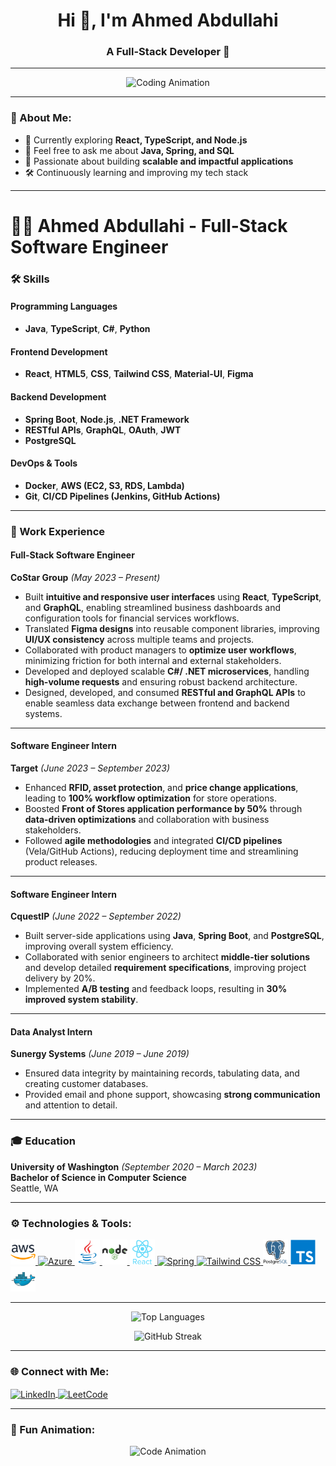 <h1 align="center">Hi 👋, I'm Ahmed Abdullahi</h1>
<h3 align="center">A Full-Stack Developer 🚀</h3>

---

<p align="center">
  <img src="https://media.giphy.com/media/L1R1tvI9svkIWwpVYr/giphy.gif" alt="Coding Animation" width="500"/>
</p>

---

### 🌟 About Me:
- 🌱 Currently exploring **React, TypeScript, and Node.js**  
- 💬 Feel free to ask me about **Java, Spring, and SQL**  
- 🎯 Passionate about building **scalable and impactful applications**  
- 🛠 Continuously learning and improving my tech stack  

---
# 👨‍💻 Ahmed Abdullahi - Full-Stack Software Engineer

### 🛠️ Skills

#### **Programming Languages**
- **Java**, **TypeScript**, **C#**, **Python**

#### **Frontend Development**
- **React**, **HTML5**, **CSS**, **Tailwind CSS**, **Material-UI**, **Figma**

#### **Backend Development**
- **Spring Boot**, **Node.js**, **.NET Framework**
- **RESTful APIs**, **GraphQL**, **OAuth**, **JWT**
- **PostgreSQL**

#### **DevOps & Tools**
- **Docker**, **AWS (EC2, S3, RDS, Lambda)**  
- **Git**, **CI/CD Pipelines (Jenkins, GitHub Actions)**

---

### 💼 Work Experience

#### **Full-Stack Software Engineer**  
**CoStar Group** *(May 2023 – Present)*  
- Built **intuitive and responsive user interfaces** using **React**, **TypeScript**, and **GraphQL**, enabling streamlined business dashboards and configuration tools for financial services workflows.  
- Translated **Figma designs** into reusable component libraries, improving **UI/UX consistency** across multiple teams and projects.  
- Collaborated with product managers to **optimize user workflows**, minimizing friction for both internal and external stakeholders.  
- Developed and deployed scalable **C#/ .NET microservices**, handling **high-volume requests** and ensuring robust backend architecture.  
- Designed, developed, and consumed **RESTful and GraphQL APIs** to enable seamless data exchange between frontend and backend systems.  

---

#### **Software Engineer Intern**  
**Target** *(June 2023 – September 2023)*  
- Enhanced **RFID, asset protection**, and **price change applications**, leading to **100% workflow optimization** for store operations.  
- Boosted **Front of Stores application performance by 50%** through **data-driven optimizations** and collaboration with business stakeholders.  
- Followed **agile methodologies** and integrated **CI/CD pipelines** (Vela/GitHub Actions), reducing deployment time and streamlining product releases.

---

#### **Software Engineer Intern**  
**CquestIP** *(June 2022 – September 2022)*  
- Built server-side applications using **Java**, **Spring Boot**, and **PostgreSQL**, improving overall system efficiency.  
- Collaborated with senior engineers to architect **middle-tier solutions** and develop detailed **requirement specifications**, improving project delivery by 20%.  
- Implemented **A/B testing** and feedback loops, resulting in **30% improved system stability**.  

---

#### **Data Analyst Intern**  
**Sunergy Systems** *(June 2019 – June 2019)*  
- Ensured data integrity by maintaining records, tabulating data, and creating customer databases.  
- Provided email and phone support, showcasing **strong communication** and attention to detail.  

---

### 🎓 Education

**University of Washington** *(September 2020 – March 2023)*  
**Bachelor of Science in Computer Science**  
Seattle, WA  

---

### ⚙️ Technologies & Tools:
<p align="left">
  <a href="https://aws.amazon.com" target="_blank">
    <img src="https://raw.githubusercontent.com/devicons/devicon/master/icons/amazonwebservices/amazonwebservices-original-wordmark.svg" alt="AWS" width="40" height="40"/>
  </a>
  <a href="https://azure.microsoft.com/en-in/" target="_blank">
    <img src="https://www.vectorlogo.zone/logos/microsoft_azure/microsoft_azure-icon.svg" alt="Azure" width="40" height="40"/>
  </a>
  <a href="https://www.java.com" target="_blank">
    <img src="https://raw.githubusercontent.com/devicons/devicon/master/icons/java/java-original.svg" alt="Java" width="40" height="40"/>
  </a>
  <a href="https://nodejs.org" target="_blank">
    <img src="https://raw.githubusercontent.com/devicons/devicon/master/icons/nodejs/nodejs-original-wordmark.svg" alt="Node.js" width="40" height="40"/>
  </a>
  <a href="https://reactjs.org/" target="_blank">
    <img src="https://raw.githubusercontent.com/devicons/devicon/master/icons/react/react-original-wordmark.svg" alt="React" width="40" height="40"/>
  </a>
  <a href="https://spring.io/" target="_blank">
    <img src="https://www.vectorlogo.zone/logos/springio/springio-icon.svg" alt="Spring" width="40" height="40"/>
  </a>
  <a href="https://tailwindcss.com/" target="_blank">
    <img src="https://www.vectorlogo.zone/logos/tailwindcss/tailwindcss-icon.svg" alt="Tailwind CSS" width="40" height="40"/>
  </a>
  <a href="https://www.postgresql.org" target="_blank">
    <img src="https://raw.githubusercontent.com/devicons/devicon/master/icons/postgresql/postgresql-original-wordmark.svg" alt="PostgreSQL" width="40" height="40"/>
  </a>
  <a href="https://www.typescriptlang.org/" target="_blank">
    <img src="https://raw.githubusercontent.com/devicons/devicon/master/icons/typescript/typescript-original.svg" alt="TypeScript" width="40" height="40"/>
  </a>
  <a href="https://docker.com/" target="_blank">
    <img src="https://raw.githubusercontent.com/devicons/devicon/master/icons/docker/docker-original.svg" alt="Docker" width="40" height="40"/>
  </a>
  <!-- Add additional tools as needed -->
</p>

---

<p align="center">
  <img src="https://github-readme-stats.vercel.app/api/top-langs?username=ajahmed007&show_icons=true&locale=en&layout=compact" alt="Top Languages" />
</p>

<p align="center">
  <img src="https://github-readme-streak-stats.herokuapp.com/?user=ajahmed007&" alt="GitHub Streak" />
</p>

---

### 🌐 Connect with Me:
<p align="left">
  <a href="https://linkedin.com/in/ahmedabdullahi" target="_blank">
    <img align="center" src="https://raw.githubusercontent.com/rahuldkjain/github-profile-readme-generator/master/src/images/icons/Social/linked-in-alt.svg" alt="LinkedIn" height="30" width="40" />
  </a>
  <a href="https://www.leetcode.com/ajahmed" target="_blank">
    <img align="center" src="https://raw.githubusercontent.com/rahuldkjain/github-profile-readme-generator/master/src/images/icons/Social/leet-code.svg" alt="LeetCode" height="30" width="40" />
  </a>
</p>

---

### 🌟 Fun Animation:
<p align="center">
  <img src="https://media.giphy.com/media/qgQUggAC3Pfv687qPC/giphy.gif" alt="Code Animation" width="600"/>
</p>
